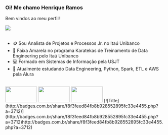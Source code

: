 ### Oi! Me chamo Henrique Ramos


Bem vindos ao meu perfil!

<div>
<a href="https://www.linkedin.com/in/henrique-ramos-b8225989" target="_blank"><img src="https://img.shields.io/badge/-LinkedIn-%230077B5?style=for-the-badge&logo=linkedin&logoColor=white" target="_blank"></a> 
</div>

<br>

- 🪙 Sou Analista de Projetos e Processos Jr. no Itaú Unibanco
- 🥋 Faixa Amarela no programa Karatekas de Treinamento de Data Engineering pelo Itaú Unibanco
- 💻 Formado em Sistemas de Informação pela USJT
- 🌱 Atualmente estudando Data Engineering, Python, Spark, ETL e AWS pela Alura


<div style="display: inline_block"><br>
<img height ="50" width="100" src="https://cdn.jsdelivr.net/gh/devicons/devicon/icons/python/python-original-wordmark.svg">
<img height ="50" width="100" src="https://cdn.jsdelivr.net/gh/devicons/devicon/icons/pandas/pandas-original-wordmark.svg" />
<img height ="50" width="100" src="https://cdn.jsdelivr.net/gh/devicons/devicon/icons/numpy/numpy-original.svg" />
[![Title](http://badges.com.br/share/f8f3feed84fb8b928552895fc33e4455.php?a=3712)](http://badges.com.br/share/f8f3feed84fb8b928552895fc33e4455.php?a=3712)http://badges.com.br/share/f8f3feed84fb8b928552895fc33e4455.php?a=3712)


          






